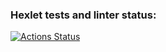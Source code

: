 ### Hexlet tests and linter status:
[![Actions Status](https://github.com/irenechigrinova/frontend-project-46/workflows/hexlet-check/badge.svg)](https://github.com/irenechigrinova/frontend-project-46/actions)